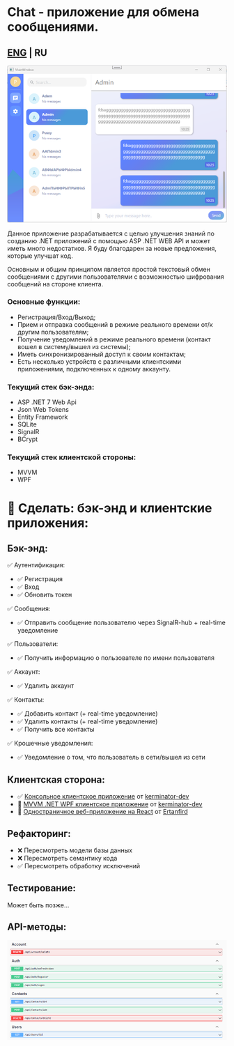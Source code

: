 # Chat - приложение для обмена сообщениями.
## <a href="https://github.com/kerminator-dev/Simple-Chat/blob/master/README.md">ENG</a> | RU

![alt text](https://github.com/kerminator-dev/Simple-Chat/blob/master/img/wpf-client.png?raw=true)

Данное приложение разрабатывается с целью улучшения знаний по созданию .NET приложений с помощью ASP .NET WEB API и может иметь много недостатков. Я буду благодарен за новые предложения, которые улучшат код.

Основным и общим принципом является простой текстовый обмен сообщениями с другими пользователями с возможностью шифрования сообщений на стороне клиента.

### Основные функции:
- Регистрация/Вход/Выход;
- Прием и отправка сообщений в режиме реального времени от/к другим пользователям;
- Получение уведомлений в режиме реального времени (контакт вошел в систему/вышел из системы);
- Иметь синхронизированный доступ к своим контактам;
- Есть несколько устройств с различными клиентскими приложениями, подключенных к одному аккаунту.

### Текущий стек бэк-энда:
- ASP .NET 7 Web Api
- Json Web Tokens
- Entity Framework
- SQLite
- SignalR
- BCrypt

### Текущий стек клиентской стороны:
- MVVM
- WPF

# 🚩 Сделать: бэк-энд и клиентские приложения:
## Бэк-энд:
✅ Аутентификация:
- ✅ Регистрация
- ✅ Вход
- ✅ Обновить токен

✅ Сообщения:
- ✅ Отправить сообщение пользователю через SignalR-hub + real-time уведомление

✅ Пользователи:
- ✅ Получить информацию о пользователе по имени пользователя

✅ Аккаунт:
- ✅ Удалить аккаунт

✅ Контакты:
- ✅ Добавить контакт (+ real-time уведомление)
- ✅ Удалить контакты (+ real-time уведомление)
- ✅ Получить все контакты

✅ Крошечные уведомления:
- ✅ Уведомление о том, что пользователь в сети/вышел из сети


## Клиентская сторона:
- ✅ <a href="https://github.com/kerminator-dev/Simple-Chat/tree/master/src/Chat/Chat.ConsoleClientListener">Консольное клиентское приложение<a/> от <a href="https://github.com/kerminator-dev">kerminator-dev</a>
- 🚧 <a href="https://github.com/kerminator-dev/Simple-Chat/tree/master/src/Chat/Chat.Client.WPF">MVVM .NET WPF клиентское приложение<a/> от <a href="https://github.com/kerminator-dev">kerminator-dev</a>
- 🚧 <a href="https://github.com/ertanfird/simplify">Одностраничное веб-приложение на React</a> от <a href="https://github.com/ertanfird">Ertanfird</a>

## Рефакторинг:
- ❌ Пересмотреть модели базы данных
- ❌ Пересмотреть семантику кода
- ✅ Пересмотреть обработку исключений

## Тестирование:
Может быть позже...

## API-методы:
![alt text](https://github.com/kerminator-dev/Simple-Chat/blob/master/img/webAPI-methods.png?raw=true)


